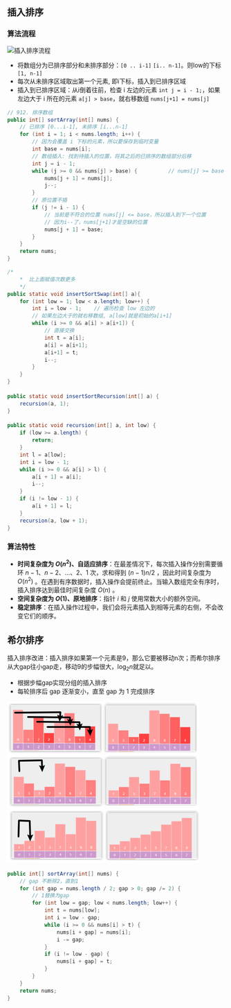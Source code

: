 ## 插入排序

### 算法流程

![插入排序流程](https://www.hello-algo.com/chapter_sorting/insertion_sort.assets/insertion_sort_overview.png)

- 将数组分为已排序部分和未排序部分：`[0 .. i-1]`  `[i.. n-1]`。则low的下标 `[1, n-1]`
- 每次从未排序区域取出第一个元素, 即i下标，插入到已排序区域
- 插入到已排序区域：从i倒着往前，检查 i 左边的元素 `int j = i - 1;`，如果左边大于 i 所在的元素 `a[j] > base`，就右移数组 `nums[j+1] = nums[j]`

```java
// 912. 排序数组
public int[] sortArray(int[] nums) {
    // 已排序 [0...i-1], 未排序 [i...n-1]
    for (int i = 1; i < nums.length; i++) {
        // 因为会覆盖 i 下标的元素，所以要保存到临时变量
        int base = nums[i];
        // 数组插入: 找到待插入的位置，将其之后的已排序的数组部分后移
        int j = i - 1;
        while (j >= 0 && nums[j] > base) {          // nums[j] >= base 就是不稳定了
            nums[j + 1] = nums[j];
            j--;
        }
        // 原位置不插
        if (j != i - 1) {
            // 当前是不符合的位置 nums[j] <= base，所以插入到下一个位置
            // 因为i--了，nums[j+1]才是空缺的位置
            nums[j + 1] = base;
        }
    }
    return nums;
}
```
```java
/*
    *  比上面赋值次数更多
    */
public static void insertSortSwap(int[] a){
    for (int low = 1; low < a.length; low++) {
        int i = low - 1;    // 遍历检查 low 左边的
        // 如果左边大于的就右移数组, a[low]就是初始的a[i+1]
        while (i >= 0 && a[i] > a[i+1]) {
            // 直接交换
            int t = a[i];
            a[i] = a[i+1];
            a[i+1] = t;
            i--;
        }
    }
}

public static void insertSortRecursion(int[] a) {
    recursion(a, 1);
}

public static void recursion(int[] a, int low) {
    if (low >= a.length) {
        return;
    }
    int l = a[low];
    int i = low - 1;
    while (i >= 0 && a[i] > l) {
        a[i + 1] = a[i];
        i--;
    }
    if (i != low - 1) {
        a[i + 1] = l;
    }
    recursion(a, low + 1);
}
```
### 算法特性

- **时间复杂度为 $O(n^2)$、自适应排序**：在最差情况下，每次插入操作分别需要循环 $n - 1$、$n-2$、$\dots$、$2$、$1$ 次，求和得到 $(n - 1) n / 2$ ，因此时间复杂度为 $O(n^2)$ 。在遇到有序数据时，插入操作会提前终止。当输入数组完全有序时，插入排序达到最佳时间复杂度 $O(n)$ 。
- **空间复杂度为 $O(1)$、原地排序**：指针 $i$ 和 $j$ 使用常数大小的额外空间。
- **稳定排序**：在插入操作过程中，我们会将元素插入到相等元素的右侧，不会改变它们的顺序。

## 希尔排序

插入排序改进：插入排序如果第一个元素是9，那么它要被移动n次；而希尔排序从大gap往小gap走，移动9的步幅很大，$\log_2 n$就足以。


* 根据步幅gap实现分组的插入排序
* 每轮排序后 gap 逐渐变小，直至 gap 为 1 完成排序 

![alt text](../../../images/image-36.png)
```java
public int[] sortArray(int[] nums) {
    // gap 不断除2，直到1
    for (int gap = nums.length / 2; gap > 0; gap /= 2) {
        // 1替换为gap
        for (int low = gap; low < nums.length; low++) {
            int t = nums[low];
            int i = low - gap;
            while (i >= 0 && nums[i] > t) {
                nums[i + gap] = nums[i];
                i -= gap;
            }
            if (i != low - gap) {
                nums[i + gap] = t;
            }
        }
    }
    return nums;
}
```
